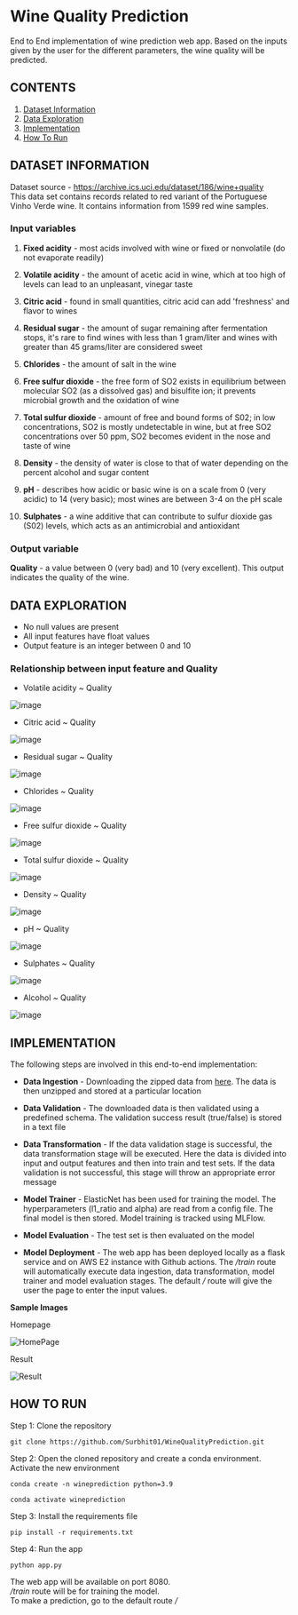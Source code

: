 # Wine Quality Prediction

End to End implementation of wine prediction web app. Based on the inputs given by the user for the different parameters, the wine quality will be predicted.

## CONTENTS
1) [Dataset Information](#DATASET-INFORMATION)
2) [Data Exploration](#DATA-EXPLORATION)
3) [Implementation](#IMPLEMENTATION)
4) [How To Run](#HOW-TO-RUN)

## DATASET INFORMATION
Dataset source - https://archive.ics.uci.edu/dataset/186/wine+quality <br>
This data set contains records related to red variant of the Portuguese Vinho Verde wine. It contains information from 1599 red wine samples. 

### **Input variables**

1) **Fixed acidity** - most acids involved with wine or fixed or nonvolatile (do not evaporate readily) <br>

2) **Volatile acidity** - the amount of acetic acid in wine, which at too high of levels can lead to an unpleasant, vinegar taste<br>

3) **Citric acid** - found in small quantities, citric acid can add 'freshness' and flavor to wines<br>

4) **Residual sugar** - the amount of sugar remaining after fermentation stops, it's rare to find wines with less than 1 gram/liter and wines with greater than 45 grams/liter are considered sweet <br>

5) **Chlorides** - the amount of salt in the wine <br>

6) **Free sulfur dioxide** - the free form of SO2 exists in equilibrium between molecular SO2 (as a dissolved gas) and bisulfite ion; it prevents microbial growth and the oxidation of wine <br>

7) **Total sulfur dioxide** - amount of free and bound forms of S02; in low concentrations, SO2 is mostly undetectable in wine, but at free SO2 concentrations over 50 ppm, SO2 becomes evident in the nose and taste of wine <br>

8) **Density** - the density of water is close to that of water depending on the percent alcohol and sugar content <br>

9) **pH** - describes how acidic or basic wine is on a scale from 0 (very acidic) to 14 (very basic); most wines are between 3-4 on the pH scale <br>

10) **Sulphates** - a wine additive that can contribute to sulfur dioxide gas (S02) levels, which acts as an antimicrobial and antioxidant <br>

### **Output variable**

**Quality** - a value between 0 (very bad) and 10 (very excellent). This output indicates the quality of the wine.

## DATA EXPLORATION

* No null values are present <br>
* All input features have float values <br> 
* Output feature is an integer between 0 and 10 <br>

### **Relationship between input feature and Quality**

* Volatile acidity ~ Quality

![image](https://github.com/Surbhit01/WineQualityPrediction/assets/24591039/218a684b-7ee6-42a5-bcb4-baad19b01c6e)

* Citric acid ~ Quality

![image](https://github.com/Surbhit01/WineQualityPrediction/assets/24591039/151c1662-32cd-4d6e-ab95-b40446a13993)

* Residual sugar ~ Quality

![image](https://github.com/Surbhit01/WineQualityPrediction/assets/24591039/ef46a810-686a-47c8-b9cd-8be0980c66de)


* Chlorides ~ Quality

![image](https://github.com/Surbhit01/WineQualityPrediction/assets/24591039/3cd1b8e1-b426-489e-9aef-5c8df12dfd8c)


* Free sulfur dioxide ~ Quality

![image](https://github.com/Surbhit01/WineQualityPrediction/assets/24591039/826038ff-7784-4b8f-a2ac-f6a72627ff62)


* Total sulfur dioxide ~ Quality

![image](https://github.com/Surbhit01/WineQualityPrediction/assets/24591039/e0983e9e-01b4-4b05-ad4a-30736b792331)


* Density ~ Quality

![image](https://github.com/Surbhit01/WineQualityPrediction/assets/24591039/91d2c410-c385-4b0d-b9ad-617857c79241)


* pH ~ Quality

![image](https://github.com/Surbhit01/WineQualityPrediction/assets/24591039/66dca592-156e-44b9-9eae-5a7145abd5fa)


* Sulphates ~ Quality

![image](https://github.com/Surbhit01/WineQualityPrediction/assets/24591039/fcf25b65-4115-4016-8a4c-5ed972d7e244)


* Alcohol ~ Quality

![image](https://github.com/Surbhit01/WineQualityPrediction/assets/24591039/3f30c0f0-84bc-4669-8c62-bfb1b41f9bec)

## IMPLEMENTATION

The following steps are involved in this end-to-end implementation:
* **Data Ingestion** - Downloading the zipped data from [here](https://github.com/Surbhit01/Datasets/raw/main/winequality-data.zip). The data is then unzipped and stored at a particular location

* **Data Validation** - The downloaded data is then validated using a predefined schema. The validation success result (true/false) is stored in a text file
  
* **Data Transformation** - If the data validation stage is successful, the data transformation stage will be executed. Here the data is divided into input and output features and then into train and test sets. If the data validation is not successful, this stage will throw an appropriate error message

* **Model Trainer** - ElasticNet has been used for training the model. The hyperparameters (l1_ratio and alpha) are read from a config file. The final model is then stored. Model training is tracked using MLFlow. 

*  **Model Evaluation** - The test set is then evaluated on the model

*  **Model Deployment** -  The web app has been deployed locally as a flask service and on AWS E2 instance with Github actions. The */train* route will automatically execute data ingestion, data transformation, model trainer and model evaluation stages. The default */* route will give the user the page to enter the input values.

**Sample Images**

Homepage

![HomePage](https://github.com/Surbhit01/WineQualityPrediction/assets/24591039/d7a48eac-f47a-4406-acfe-725b5a146bf0)


Result

![Result](https://github.com/Surbhit01/WineQualityPrediction/assets/24591039/c0c3748b-baf3-4324-987b-113895048933)

## HOW TO RUN

Step 1: Clone the repository
```
git clone https://github.com/Surbhit01/WineQualityPrediction.git
```

Step 2: Open the cloned repository and create a conda environment. Activate the new environment
```
conda create -n wineprediction python=3.9
```
```
conda activate wineprediction
```

Step 3: Install the requirements file
```
pip install -r requirements.txt
```

Step 4: Run the app
```
python app.py
```

The web app will be available on port 8080.<br> 
*/train* route will be for training the model.<br> 
To make a prediction, go to the default route */*<br>



